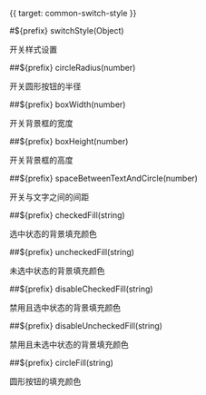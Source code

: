 {{ target: common-switch-style }}

#${prefix} switchStyle(Object)

开关样式设置

##${prefix} circleRadius(number)

开关圆形按钮的半径

##${prefix} boxWidth(number)

开关背景框的宽度

##${prefix} boxHeight(number)

开关背景框的高度

##${prefix} spaceBetweenTextAndCircle(number)

开关与文字之间的间距

##${prefix} checkedFill(string)

选中状态的背景填充颜色

##${prefix} uncheckedFill(string)

未选中状态的背景填充颜色

##${prefix} disableCheckedFill(string)

禁用且选中状态的背景填充颜色

##${prefix} disableUncheckedFill(string)

禁用且未选中状态的背景填充颜色

##${prefix} circleFill(string)

圆形按钮的填充颜色
